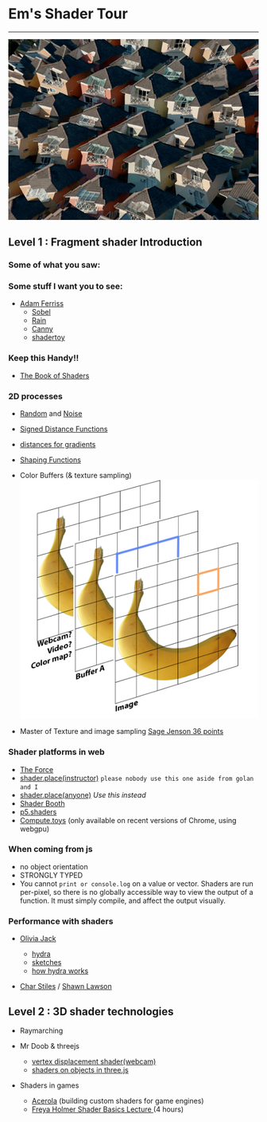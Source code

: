 # Em's Shader Tour
---


![adamferris.gif](images/adamferristhumbnail.gif)
## Level 1 : Fragment shader Introduction 
### Some of what you saw:


### Some stuff I want you to see: 

* [Adam Ferriss](https://amf.fyi/)
  - [Sobel](https://adamferriss.com/sobel/)
  - [Rain](https://www.adamferriss.com/rain/)
  - [Canny](https://adamferriss.com/canny/)
  - [shadertoy](https://www.shadertoy.com/user/aferriss)

### Keep this Handy!!
* [The Book of Shaders](https://thebookofshaders.com/)

### 2D processes
* [Random](https://thebookofshaders.com/10/) and [Noise](https://thebookofshaders.com/11/)
* [Signed Distance Functions](https://www.shadertoy.com/results?query=distance+2d)
* [distances for gradients](https://www.shadertoy.com/view/3s3GDn)
* [Shaping Functions](https://thebookofshaders.com/05/)
* Color Buffers (& texture sampling)
![bananadiagram](images/buffer%20diagram.png)

* Master of Texture and image sampling [Sage Jenson 36 points](https://opensea.io/collection/36-points-by-sage-jenson)

### Shader platforms in web 
 * [The Force](https://shawnlawson.github.io/The_Force/)
 * [shader.place(instructor)](https://www.shader.place/edit.html?room=60212golan) `please nobody use this one aside from golan and I`
 * [shader.place(anyone)](https://www.shader.place/edit.html?room=)  *Use this instead*
 * [Shader Booth](https://shaderbooth.com/)
 * [p5.shaders](https://p5js.org/tutorials/intro-to-shaders/)
 * [Compute.toys](https://compute.toys/) (only available on recent versions of Chrome, using webgpu)

### When coming from js
* no object orientation
* STRONGLY TYPED
* You cannot `print or console.log` on a value or vector. Shaders are run per-pixel, so there is no globally accessible way to view the output of a function. 
It must simply compile, and affect the output visually.


### Performance with shaders 
* [Olivia Jack](https://ojack.xyz/)
  * [hydra](https://hydra.ojack.xyz/?sketch_id=example_9)
  * [sketches](https://ojack.xyz/work/code-sketches/)
  * [how hydra works](https://hydra.ojack.xyz/docs/docs/learning/extending-hydra/glsl/)

* [Char Stiles](https://www.youtube.com/watch?v=lEJiP4JGEh0) / [Shawn Lawson](https://www.shawnlawson.com/artworks/)

## Level 2 : 3D shader technologies
* Raymarching

* Mr Doob & threejs
  * [vertex displacement shader(webcam)](https://mrdoob.com/#/145/webcam_displacement)
  * [shaders on objects in three.js](https://threejs.org/examples/?q=shader#webgl_shader_lava)

* Shaders in games
   * [Acerola](https://www.youtube.com/@Acerola_t/videos) (building custom shaders for game engines)
   * [Freya Holmer Shader Basics Lecture ](https://www.youtube.com/watch?v=kfM-yu0iQBk)(4 hours)
